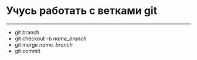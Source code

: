 # Учусь работать с ветками git
___

- git branch
- git checkout -b _name_branch_
- git merge _name_branch_
- git commit